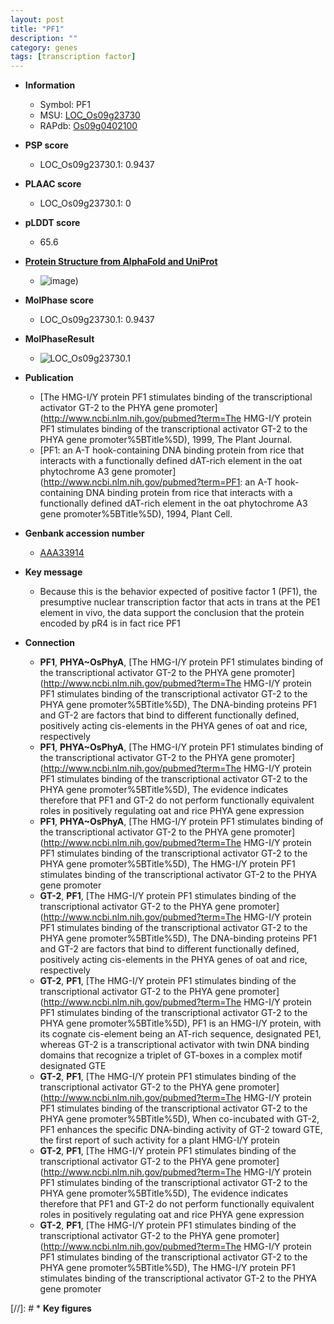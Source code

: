 ```yaml
---
layout: post
title: "PF1"
description: ""
category: genes
tags: [transcription factor]
---
```


* **Information**  
    + Symbol: PF1  
    + MSU: [LOC_Os09g23730](http://rice.plantbiology.msu.edu/cgi-bin/ORF_infopage.cgi?orf=LOC_Os09g23730)  
    + RAPdb: [Os09g0402100](http://rapdb.dna.affrc.go.jp/viewer/gbrowse_details/irgsp1?name=Os09g0402100)  

* **PSP score**  
    + LOC_Os09g23730.1: 0.9437 

* **PLAAC score**  
    + LOC_Os09g23730.1: 0 

* **pLDDT score**
    + 65.6

* **[Protein Structure from AlphaFold and UniProt](https://www.uniprot.org/uniprotkb/Q69MW7/entry#structure)**
    + ![image](https://ricepsp.github.io/images/Q6/AF-Q69MW7-F1.png))

* **MolPhase score**
    + LOC_Os09g23730.1: 0.9437

* **MolPhaseResult**
    + ![LOC_Os09g23730.1](https://ricepsp.github.io/pictures/LOC_Os09g/LOC_Os09g23730.1.png)

* **Publication**  
    + [The HMG-I/Y protein PF1 stimulates binding of the transcriptional activator GT-2 to the PHYA gene promoter](http://www.ncbi.nlm.nih.gov/pubmed?term=The HMG-I/Y protein PF1 stimulates binding of the transcriptional activator GT-2 to the PHYA gene promoter%5BTitle%5D), 1999, The Plant Journal.
    + [PF1: an A-T hook-containing DNA binding protein from rice that interacts with a functionally defined dAT-rich element in the oat phytochrome A3 gene promoter](http://www.ncbi.nlm.nih.gov/pubmed?term=PF1: an A-T hook-containing DNA binding protein from rice that interacts with a functionally defined dAT-rich element in the oat phytochrome A3 gene promoter%5BTitle%5D), 1994, Plant Cell.

* **Genbank accession number**  
    + [AAA33914](http://www.ncbi.nlm.nih.gov/nuccore/AAA33914)

* **Key message**  
    + Because this is the behavior expected of positive factor 1 (PF1), the presumptive nuclear transcription factor that acts in trans at the PE1 element in vivo, the data support the conclusion that the protein encoded by pR4 is in fact rice PF1

* **Connection**  
    + __PF1__, __PHYA~OsPhyA__, [The HMG-I/Y protein PF1 stimulates binding of the transcriptional activator GT-2 to the PHYA gene promoter](http://www.ncbi.nlm.nih.gov/pubmed?term=The HMG-I/Y protein PF1 stimulates binding of the transcriptional activator GT-2 to the PHYA gene promoter%5BTitle%5D), The DNA-binding proteins PF1 and GT-2 are factors that bind to different functionally defined, positively acting cis-elements in the PHYA genes of oat and rice, respectively
    + __PF1__, __PHYA~OsPhyA__, [The HMG-I/Y protein PF1 stimulates binding of the transcriptional activator GT-2 to the PHYA gene promoter](http://www.ncbi.nlm.nih.gov/pubmed?term=The HMG-I/Y protein PF1 stimulates binding of the transcriptional activator GT-2 to the PHYA gene promoter%5BTitle%5D), The evidence indicates therefore that PF1 and GT-2 do not perform functionally equivalent roles in positively regulating oat and rice PHYA gene expression
    + __PF1__, __PHYA~OsPhyA__, [The HMG-I/Y protein PF1 stimulates binding of the transcriptional activator GT-2 to the PHYA gene promoter](http://www.ncbi.nlm.nih.gov/pubmed?term=The HMG-I/Y protein PF1 stimulates binding of the transcriptional activator GT-2 to the PHYA gene promoter%5BTitle%5D), The HMG-I/Y protein PF1 stimulates binding of the transcriptional activator GT-2 to the PHYA gene promoter
    + __GT-2__, __PF1__, [The HMG-I/Y protein PF1 stimulates binding of the transcriptional activator GT-2 to the PHYA gene promoter](http://www.ncbi.nlm.nih.gov/pubmed?term=The HMG-I/Y protein PF1 stimulates binding of the transcriptional activator GT-2 to the PHYA gene promoter%5BTitle%5D), The DNA-binding proteins PF1 and GT-2 are factors that bind to different functionally defined, positively acting cis-elements in the PHYA genes of oat and rice, respectively
    + __GT-2__, __PF1__, [The HMG-I/Y protein PF1 stimulates binding of the transcriptional activator GT-2 to the PHYA gene promoter](http://www.ncbi.nlm.nih.gov/pubmed?term=The HMG-I/Y protein PF1 stimulates binding of the transcriptional activator GT-2 to the PHYA gene promoter%5BTitle%5D), PF1 is an HMG-I/Y protein, with its cognate cis-element being an AT-rich sequence, designated PE1, whereas GT-2 is a transcriptional activator with twin DNA binding domains that recognize a triplet of GT-boxes in a complex motif designated GTE
    + __GT-2__, __PF1__, [The HMG-I/Y protein PF1 stimulates binding of the transcriptional activator GT-2 to the PHYA gene promoter](http://www.ncbi.nlm.nih.gov/pubmed?term=The HMG-I/Y protein PF1 stimulates binding of the transcriptional activator GT-2 to the PHYA gene promoter%5BTitle%5D), When co-incubated with GT-2, PF1 enhances the specific DNA-binding activity of GT-2 toward GTE, the first report of such activity for a plant HMG-I/Y protein
    + __GT-2__, __PF1__, [The HMG-I/Y protein PF1 stimulates binding of the transcriptional activator GT-2 to the PHYA gene promoter](http://www.ncbi.nlm.nih.gov/pubmed?term=The HMG-I/Y protein PF1 stimulates binding of the transcriptional activator GT-2 to the PHYA gene promoter%5BTitle%5D), The evidence indicates therefore that PF1 and GT-2 do not perform functionally equivalent roles in positively regulating oat and rice PHYA gene expression
    + __GT-2__, __PF1__, [The HMG-I/Y protein PF1 stimulates binding of the transcriptional activator GT-2 to the PHYA gene promoter](http://www.ncbi.nlm.nih.gov/pubmed?term=The HMG-I/Y protein PF1 stimulates binding of the transcriptional activator GT-2 to the PHYA gene promoter%5BTitle%5D), The HMG-I/Y protein PF1 stimulates binding of the transcriptional activator GT-2 to the PHYA gene promoter

[//]: # * **Key figures**  


